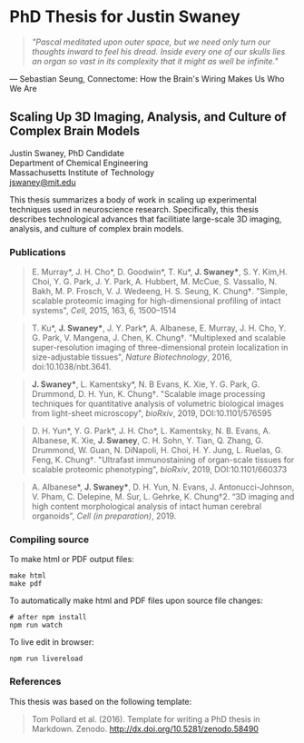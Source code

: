 # PhD Thesis for Justin Swaney

> *"Pascal meditated upon outer space, but we need only turn our thoughts inward to feel his dread. Inside every one of our skulls lies an organ so vast in its complexity that it might as well be infinite."*  

― Sebastian Seung, Connectome: How the Brain's Wiring Makes Us Who We Are 

## Scaling Up 3D Imaging, Analysis, and Culture of Complex Brain Models

Justin Swaney, PhD Candidate  
Department of Chemical Engineering  
Massachusetts Institute of Technology  
jswaney@mit.edu

This thesis summarizes a body of work in scaling up experimental techniques used in neuroscience research. 
Specifically, this thesis describes technological advances that facilitiate large-scale 3D imaging, analysis, and culture of complex brain models.

### Publications

> E. Murray*, J. H. Cho*, D. Goodwin*, T. Ku*, **J. Swaney\***, S. Y. Kim,H. Choi, Y. G. Park, J. Y. Park, A. Hubbert, M. McCue, S. Vassallo, N. Bakh, M. P. Frosch, V. J. Wedeeng, H. S. Seung, K. Chung†. "Simple, scalable proteomic imaging for high-dimensional profiling of intact systems", *Cell*, 2015, 163, 6, 1500–1514 

> T. Ku*, **J. Swaney\***, J. Y. Park*, A. Albanese, E. Murray, J. H. Cho, Y. G. Park, V. Mangena, J. Chen, K. Chung†. "Multiplexed and scalable super-resolution imaging of three-dimensional protein localization in size-adjustable tissues", *Nature Biotechnology*, 2016, doi:10.1038/nbt.3641. 

> **J. Swaney\***, L. Kamentsky*, N. B Evans, K. Xie, Y. G. Park, G. Drummond, D. H. Yun, K. Chung†. "Scalable image processing techniques for quantitative analysis of volumetric biological images from light-sheet microscopy", *bioRxiv*, 2019, DOI:10.1101/576595 

> D. H. Yun*, Y. G. Park*, J. H. Cho*, L. Kamentsky, N. B. Evans, A. Albanese, K. Xie, **J. Swaney**, C. H. Sohn, Y. Tian, Q. Zhang, G. Drummond, W. Guan, N. DiNapoli, H. Choi, H. Y. Jung, L. Ruelas, G. Feng, K. Chung†. "Ultrafast immunostaining of organ-scale tissues for scalable proteomic phenotyping", *bioRxiv*, 2019, DOI:10.1101/660373 

> A. Albanese*, **J. Swaney\***, D. H. Yun, N. Evans, J. Antonucci-Johnson, V. Pham, C. Delepine, M. Sur, L. Gehrke, K. Chung†2. “3D imaging and high content morphological analysis of intact human cerebral organoids”, *Cell (in preparation)*, 2019. 

### Compiling source

To make html or PDF output files:

```
make html
make pdf
```

To automatically make html and PDF files upon source file changes:

```
# after npm install
npm run watch
```

To live edit in browser:

```
npm run livereload
```

### References

This thesis was based on the following template:

> Tom Pollard et al. (2016). Template for writing a PhD thesis in Markdown. Zenodo. http://dx.doi.org/10.5281/zenodo.58490